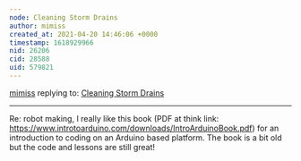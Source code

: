 ```yaml
---
node: Cleaning Storm Drains
author: mimiss
created_at: 2021-04-20 14:46:06 +0000
timestamp: 1618929966
nid: 26206
cid: 28588
uid: 579821
---
```




[mimiss](../profile/mimiss) replying to: [Cleaning Storm Drains](../notes/LivingstonChangeMakerClub/04-12-2021/cleaning-storm-drains)

----
Re: robot making, I really like this book (PDF at think link: https://www.introtoarduino.com/downloads/IntroArduinoBook.pdf) for an introduction to coding on an Arduino based platform. The book is a bit old but the code and lessons are still great!